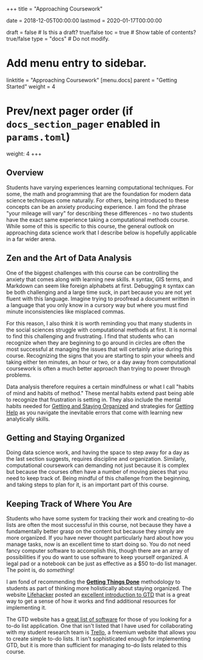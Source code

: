 +++
title = "Approaching Coursework"

date = 2018-12-05T00:00:00
lastmod = 2020-01-17T00:00:00

draft = false  # Is this a draft? true/false
toc = true  # Show table of contents? true/false
type = "docs"  # Do not modify.

# Add menu entry to sidebar.
linktitle = "Approaching Coursework"
[menu.docs]
  parent = "Getting Started"
  weight = 4
  
# Prev/next pager order (if `docs_section_pager` enabled in `params.toml`)
weight: 4
+++

## Overview

Students have varying experiences learning computational techniques. For some, the math and programming that are the foundation for modern data science techniques come naturally. For others, being introduced to these concepts can be an anxiety producing experience. I am fond the phrase "your mileage will vary" for describing these differences - no two students have the exact same experience taking a computational methods course. While some of this is specific to this course, the general outlook on approaching data science work that I describe below is hopefully applicable in a far wider arena.

## Zen and the Art of Data Analysis
One of the biggest challenges with this course can be controlling the anxiety that comes along with learning new skills. `R` syntax, GIS terms, and Markdown can seem like foreign alphabets at first. Debugging `R` syntax can be both challenging and a large time suck, in part because you are not yet fluent with this language. Imagine trying to proofread a document written in a language that you only know in a cursory way but where you must find minute inconsistencies like misplaced commas.

For this reason, I also think it is worth reminding you that many students in the social sciences struggle with computational methods at first. It is normal to find this challenging and frustrating. I find that students who can recognize when they are beginning to go around in circles are often the most successful at managing the issues that will certainly arise during this course. Recognizing the signs that you are starting to spin your wheels and taking either ten minutes, an hour or two, or a day away from computational coursework is often a much better approach than trying to power through problems.

Data analysis therefore requires a certain mindfulness or what I call "habits of mind and habits of method." These mental habits extend past being able to recognize that frustration is setting in. They also include the mental habits needed for [Getting and Staying Organized](#getting-and-staying-organized) and strategies for [Getting Help](/docs/getting-help/) as you navigate the inevitable errors that come with learning new analytically skills.

## Getting and Staying Organized
Doing data science work, and having the space to step away for a day as the last section suggests, requires discipline and organization. Similarly, computational coursework can demanding not just because it is complex but because the courses often have a number of moving pieces that you need to keep track of. Being mindful of this challenge from the beginning, and taking steps to plan for it, is an important part of this course. 

## Keeping Track of Where You Are
Students who have some system for tracking their work and creating to-do lists are often the most successful in this course, not because they have a fundamentally better grasp on the content but because they simply are more organized. If you have never thought particularly hard about how you manage tasks, now is an excellent time to start doing so. You do not need fancy computer software to accomplish this, though there are an array of possibilities if you do want to use software to keep yourself organized. A legal pad or a notebook can be just as effective as a $50 to-do list manager. The point is, do *something*!

I am fond of recommending the [**Getting Things Done**](http://gettingthingsdone.com) methodology to students as part of thinking more holistically about staying organized. The website [Lifehacker](https://lifehacker.com) posted an [excellent introduction to GTD](https://lifehacker.com/productivity-101-a-primer-to-the-getting-things-done-1551880955) that is a great way to get a sense of how it works and find additional resources for implementing it. 

The GTD website has a [great list of software](http://gettingthingsdone.com/common-tools-software/) for those of you looking for a to-do list application. One that isn't listed that I have used for collaborating with my student research team is [Trello](https://trello.com), a freemium website that allows you to create simple to-do lists. It isn't sophisticated enough for implementing GTD, but it is more than sufficient for managing to-do lists related to this course.
